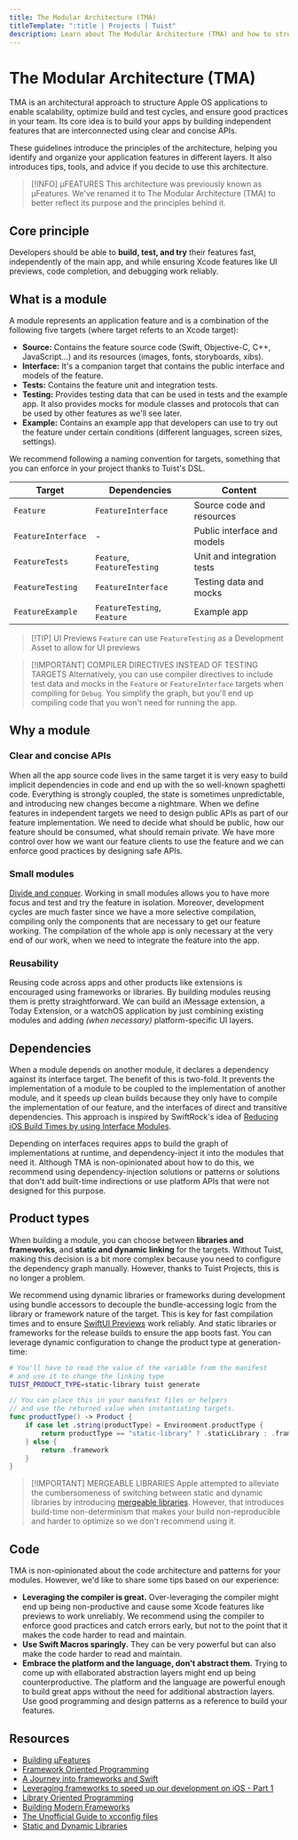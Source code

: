 ```yaml
---
title: The Modular Architecture (TMA)
titleTemplate: ":title | Projects | Tuist"
description: Learn about The Modular Architecture (TMA) and how to structure your projects using it.
---
```


# The Modular Architecture (TMA)

TMA is an architectural approach to structure Apple OS applications to enable scalability, optimize build and test cycles, and ensure good practices in your team. Its core idea is to build your apps by building independent features that are interconnected using clear and concise APIs.

These guidelines introduce the principles of the architecture, helping you identify and organize your application features in different layers. It also introduces tips, tools, and advice if you decide to use this architecture.

> [!INFO] µFEATURES
> This architecture was previously known as µFeatures. We've renamed it to The Modular Architecture (TMA) to better reflect its purpose and the principles behind it.

## Core principle

Developers should be able to **build, test, and try** their features fast, independently of the main app, and while ensuring Xcode features like UI previews, code completion, and debugging work reliably.

## What is a module

A module represents an application feature and is a combination of the following five targets (where target referts to an Xcode target):

- **Source:** Contains the feature source code (Swift, Objective-C, C++, JavaScript...) and its resources (images, fonts, storyboards, xibs).
- **Interface:** It's a companion target that contains the public interface and models of the feature.
- **Tests:** Contains the feature unit and integration tests.
- **Testing:** Provides testing data that can be used in tests and the example app. It also provides mocks for module classes and protocols that can be used by other features as we'll see later.
- **Example:** Contains an example app that developers can use to try out the feature under certain conditions (different languages, screen sizes, settings).

We recommend following a naming convention for targets, something that you can enforce in your project thanks to Tuist's DSL.

| Target | Dependencies | Content |
| ---- | ---- | ---- |
| `Feature` | `FeatureInterface` | Source code and resources |
| `FeatureInterface` | - | Public interface and models |
| `FeatureTests` | `Feature`, `FeatureTesting` | Unit and integration tests |
| `FeatureTesting` | `FeatureInterface` | Testing data and mocks |
| `FeatureExample` | `FeatureTesting`, `Feature` | Example app |

> [!TIP] UI Previews
> `Feature` can use `FeatureTesting` as a Development Asset to allow for UI previews

> [!IMPORTANT] COMPILER DIRECTIVES INSTEAD OF TESTING TARGETS
> Alternatively, you can use compiler directives to include test data and mocks in the `Feature` or `FeatureInterface` targets when compiling for `Debug`. You simplify the graph, but you'll end up compiling code that you won't need for running the app.

## Why a module

### Clear and concise APIs

When all the app source code lives in the same target it is very easy to build implicit dependencies in code and end up with the so well-known spaghetti code. Everything is strongly coupled, the state is sometimes unpredictable, and introducing new changes become a nightmare. When we define features in independent targets we need to design public APIs as part of our feature implementation. We need to decide what should be public, how our feature should be consumed, what should remain private. We have more control over how we want our feature clients to use the feature and we can enforce good practices by designing safe APIs.

### Small modules

[Divide and conquer](https://en.wikipedia.org/wiki/Divide_and_conquer). Working in small modules allows you to have more focus and test and try the feature in isolation. Moreover, development cycles are much faster since we have a more selective compilation, compiling only the components that are necessary to get our feature working. The compilation of the whole app is only necessary at the very end of our work, when we need to integrate the feature into the app.

### Reusability

Reusing code across apps and other products like extensions is encouraged using frameworks or libraries. By building modules reusing them is pretty straightforward. We can build an iMessage extension, a Today Extension, or a watchOS application by just combining existing modules and adding _(when necessary)_ platform-specific UI layers.

## Dependencies

When a module depends on another module, it declares a dependency against its interface target. The benefit of this is two-fold. It prevents the implementation of a module to be coupled to the implementation of another module, and it speeds up clean builds because they only have to compile the implementation of our feature, and the interfaces of direct and transitive dependencies. This approach is inspired by SwiftRock's idea of [Reducing iOS Build Times by using Interface Modules](https://swiftrocks.com/reducing-ios-build-times-by-using-interface-targets).

Depending on interfaces requires apps to build the graph of implementations at runtime, and dependency-inject it into the modules that need it. Although TMA is non-opinionated about how to do this, we recommend using dependency-injection solutions or patterns or solutions that don't add built-time indirections or use platform APIs that were not designed for this purpose.

## Product types

When building a module, you can choose between **libraries and frameworks**, and **static and dynamic linking** for the targets. Without Tuist, making this decision is a bit more complex because you need to configure the dependency graph manually. However, thanks to Tuist Projects, this is no longer a problem.

We recommend using dynamic libraries or frameworks during development using <LocalizedLink href="/guides/develop/projects/synthesized-files#bundle-accessors">bundle accessors</LocalizedLink> to decouple the bundle-accessing logic from the library or framework nature of the target. This is key for fast compilation times and to ensure [SwiftUI Previews](https://developer.apple.com/documentation/swiftui/previews-in-xcode) work reliably. And static libraries or frameworks for the release builds to ensure the app boots fast. You can leverage <LocalizedLink href="/guides/develop/projects/dynamic-configuration#configuration-through-environment-variables">dynamic configuration</LocalizedLink> to change the product type at generation-time:

```bash
# You'll have to read the value of the variable from the manifest
# and use it to change the linking type
TUIST_PRODUCT_TYPE=static-library tuist generate
```

```swift
// You can place this in your manifest files or helpers
// and use the returned value when instantiating targets.
func productType() -> Product {
    if case let .string(productType) = Environment.productType {
        return productType == "static-library" ? .staticLibrary : .framework
    } else {
        return .framework
    }
}
```


> [!IMPORTANT] MERGEABLE LIBRARIES
> Apple attempted to alleviate the cumbersomeness of switching between static and dynamic libraries by introducing [mergeable libraries](https://developer.apple.com/documentation/xcode/configuring-your-project-to-use-mergeable-libraries). However, that introduces build-time non-determinism that makes your build non-reproducible and harder to optimize so we don't recommend using it.

## Code

TMA is non-opinionated about the code architecture and patterns for your modules. However, we'd like to share some tips based on our experience:

- **Leveraging the compiler is great.** Over-leveraging the compiler might end up being non-productive and cause some Xcode features like previews to work unreliably. We recommend using the compiler to enforce good practices and catch errors early, but not to the point that it makes the code harder to read and maintain.
- **Use Swift Macros sparingly.** They can be very powerful but can also make the code harder to read and maintain.
- **Embrace the platform and the language, don't abstract them.** Trying to come up with ellaborated abstraction layers might end up being counterproductive. The platform and the language are powerful enough to build great apps without the need for additional abstraction layers. Use good programming and design patterns as a reference to build your features.


## Resources

- [Building µFeatures](https://speakerdeck.com/pepibumur/building-ufeatures)
- [Framework Oriented Programming](https://speakerdeck.com/pepibumur/framework-oriented-programming-mobilization-dot-pl)
- [A Journey into frameworks and Swift](https://speakerdeck.com/pepibumur/a-journey-into-frameworks-and-swift)
- [Leveraging frameworks to speed up our development on iOS - Part 1](https://developers.soundcloud.com/blog/leveraging-frameworks-to-speed-up-our-development-on-ios-part-1)
- [Library Oriented Programming](https://academy.realm.io/posts/justin-spahr-summers-library-oriented-programming/)
- [Building Modern Frameworks](https://developer.apple.com/videos/play/wwdc2014/416/)
- [The Unofficial Guide to xcconfig files](https://pewpewthespells.com/blog/xcconfig_guide.html)
- [Static and Dynamic Libraries](https://pewpewthespells.com/blog/static_and_dynamic_libraries.html)
